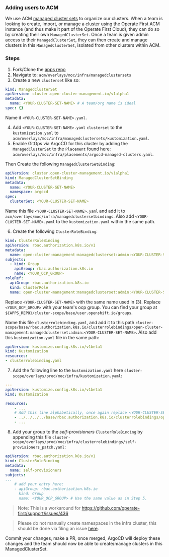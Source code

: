 ### Adding users to ACM

We use ACM [managed cluster sets][1] to organize our clusters. When a team is looking to create, import, or manage a cluster
using the Operate First ACM instance (and thus make it part of the Operate First Cloud), they can do so by creating their
own `ManagedClusterSet`. Once a team is given admin access to their `ManagedClusterSet`, they can then create and manage
clusters in this `ManagedClusterSet`, isolated from other clusters within ACM.


### Steps

1. Fork/Clone the [apps repo][2]
2. Navigate to: `acm/overlays/moc/infra/managedclustersets`
3. Create a new `clusterset` like so:

```yaml
kind: ManagedClusterSet
apiVersion: cluster.open-cluster-management.io/v1alpha1
metadata:
  name: <YOUR-CLUSTER-SET-NAME> # A team/org name is ideal
spec: {}
```
Name it `<YOUR-CLUSTER-SET-NAME>.yaml`.

4. Add `<YOUR-CLUSTER-SET-NAME>.yaml` `clusterset` to the `kustomization.yaml` to `acm/overlays/moc/infra/managedclustersets/kustomization.yaml`.
5. Enable GitOps via ArgoCD for this cluster by adding the `ManagedClusterSet` to the `Placement` found here:  `acm/overlays/moc/infra/placements/argocd-managed-clusters.yaml`.

Then Create the following `ManagedClusterSetBinding`:

```yaml
apiVersion: cluster.open-cluster-management.io/v1alpha1
kind: ManagedClusterSetBinding
metadata:
  name: <YOUR-CLUSTER-SET-NAME>
  namespace: argocd
spec:
  clusterSet: <YOUR-CLUSTER-SET-NAME>
```

Name this file `<YOUR-CLUSTER-SET-NAME>.yaml` and add it to `acm/overlays/moc/infra/managedclustersetbindings`.
Also add `<YOUR-CLUSTER-SET-NAME>.yaml` to the `kustomization.yaml` within the same path.

6. Create the following `ClusterRoleBinding`:

```yaml
kind: ClusterRoleBinding
apiVersion: rbac.authorization.k8s.io/v1
metadata:
  name: open-cluster-management:managedclusterset:admin:<YOUR-CLUSTER-SET-NAME>
subjects:
  - kind: Group
    apiGroup: rbac.authorization.k8s.io
    name: <YOUR_OCP_GROUP>
roleRef:
  apiGroup: rbac.authorization.k8s.io
  kind: ClusterRole
  name: open-cluster-management:managedclusterset:admin:<YOUR-CLUSTER-SET-NAME>
```

Replace `<YOUR-CLUSTER-SET-NAME>` with the same name used in (3).
Replace `<YOUR_OCP_GROUP>` with your team's ocp group. You can find your group at `${APPS_REPO}/cluster-scope/base/user.openshift.io/groups`.

Name this file `clusterrolebinding.yaml`, and add it to this path
`cluster-scope/base/rbac.authorization.k8s.io/clusterrolebindings/open-cluster-management:managedclusterset:admin:<YOUR-CLUSTER-SET-NAME>`.
Also add this `kustomization.yaml` file in the same path:

```yaml
apiVersion: kustomize.config.k8s.io/v1beta1
kind: Kustomization
resources:
- clusterrolebinding.yaml
```

7. Add the following line to the `kustomization.yaml` here `cluster-scope/overlays/prod/moc/infra/kustomization.yaml`:
```yaml
---
apiVersion: kustomize.config.k8s.io/v1beta1
kind: Kustomization

resources:
    - ...
    # Add this line alphabetically, once again replace <YOUR-CLUSTER-SET-NAME> with your ManagedClusterSet name specified in (3)
    - ../../../../base/rbac.authorization.k8s.io/clusterrolebindings/open-cluster-management:managedclusterset:admin:<YOUR-CLUSTER-SET-NAME>
    - ...
```

8. Add your group to the _self-provisioners_ `ClusterRoleBinding` by appending this file
`cluster-scope/overlays/prod/moc/infra/clusterrolebindings/self-provisioners_patch.yaml`:

```yaml
apiVersion: rbac.authorization.k8s.io/v1
kind: ClusterRoleBinding
metadata:
  name: self-provisioners
subjects:
...
    # add your entry here:
    - apiGroup: rbac.authorization.k8s.io
      kind: Group
      name: <YOUR_OCP_GROUP> # Use the same value as in Step 5.
```

> Note: This is a workaround for https://github.com/operate-first/support/issues/436

> Please do not manually create namespaces in the infra cluster, this should be done via filing an issue [here][3].

Commit your changes, make a PR, once merged, ArgoCD will deploy these changes and the team should now be able to
create/manage clusters in this ManagedClusterSet.

[1]: https://access.redhat.com/documentation/en-us/red_hat_advanced_cluster_management_for_kubernetes/2.3/html/clusters/managedclustersets#creating-a-managedclusterset
[2]: https://github.com/operate-first/apps
[3]: https://github.com/operate-first/support/issues/new?assignees=first-operator&labels=kind%2Fonboarding%2Carea%2Fcluster&template=onboarding_to_cluster.yaml&title=NEW+PROJECT%3A+%3Cname%3E
